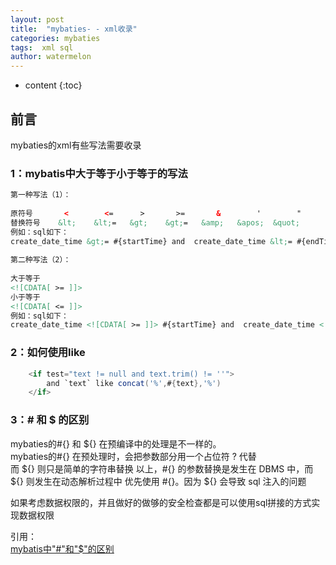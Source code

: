 ```yaml
---
layout: post
title:  "mybaties- - xml收录"
categories: mybaties
tags:  xml sql
author: watermelon
---
```

* content
{:toc}

## 前言
mybaties的xml有些写法需要收录





### 1：mybatis中大于等于小于等于的写法
```xml
第一种写法（1）：
   
原符号       <        <=      >       >=       &        '        "
替换符号    &lt;    &lt;=   &gt;    &gt;=   &amp;   &apos;  &quot;
例如：sql如下：
create_date_time &gt;= #{startTime} and  create_date_time &lt;= #{endTime}
   
第二种写法（2）：
  
大于等于
<![CDATA[ >= ]]>
小于等于
<![CDATA[ <= ]]>
例如：sql如下：
create_date_time <![CDATA[ >= ]]> #{startTime} and  create_date_time <![CDATA[ <= ]]> #{endTime}
```

### 2：如何使用like
```java
    <if test="text != null and text.trim() != ''">
        and `text` like concat('%',#{text},'%')
    </if>
```

### 3：# 和 $ 的区别

 mybaties的#{} 和 ${} 在预编译中的处理是不一样的。  
 mybaties的#{} 在预处理时，会把参数部分用一个占位符 ? 代替  
 而 ${} 则只是简单的字符串替换
 以上，#{} 的参数替换是发生在 DBMS 中，而 ${} 则发生在动态解析过程中
 优先使用 #{}。因为 ${} 会导致 sql 注入的问题
 
 如果考虑数据权限的，并且做好的做够的安全检查都是可以使用sql拼接的方式实现数据权限


引用：  
[mybatis中"#"和"$"的区别](https://www.cnblogs.com/kangyun/p/5881531.html)  
